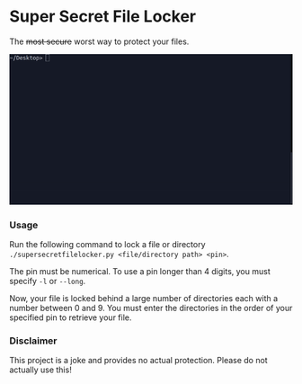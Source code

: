 # Super Secret File Locker

The ~~most secure~~ worst way to protect your files.

![Demo](demo.gif)

### Usage
Run the following command to lock a file or directory `./supersecretfilelocker.py <file/directory path> <pin>`.

The pin must be numerical. To use a pin longer than 4 digits, you must specify `-l` or `--long`.

Now, your file is locked behind a large number of directories each with a number between 0 and 9.
You must enter the directories in the order of your specified pin to retrieve your file.

### Disclaimer
This project is a joke and provides no actual protection. Please do not actually use this!
